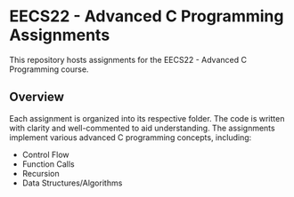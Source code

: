 # EECS22 - Advanced C Programming Assignments

This repository hosts assignments for the EECS22 - Advanced C Programming course.

## Overview

Each assignment is organized into its respective folder. The code is written with clarity and well-commented to aid understanding. The assignments implement various advanced C programming concepts, including:

- Control Flow
- Function Calls
- Recursion
- Data Structures/Algorithms
